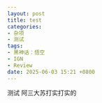 ```yaml
---
layout: post
title: test
categories: 
- 杂项
- 测试
tags: 
- 黑神话：悟空
- IGN
- Review
date: 2025-06-03 15:21 +0800
---
```

测试
阿三大苏打实打实的